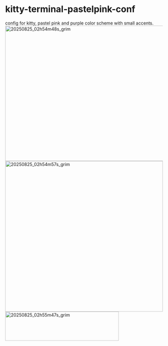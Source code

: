 # kitty-terminal-pastelpink-conf
config for kitty, pastel pink and purple color scheme with small accents. 
<img width="1366" height="433" alt="20250825_02h54m48s_grim" src="https://github.com/user-attachments/assets/9811d849-625f-4ad5-93c7-db59b971798f" />
<img width="504" height="482" alt="20250825_02h54m57s_grim" src="https://github.com/user-attachments/assets/d86a4f0d-06f8-44d9-8af4-25ea9d608937" />
<img width="363" height="93" alt="20250825_02h55m47s_grim" src="https://github.com/user-attachments/assets/746287a6-44f8-483c-88e0-b4278930d4da" />



